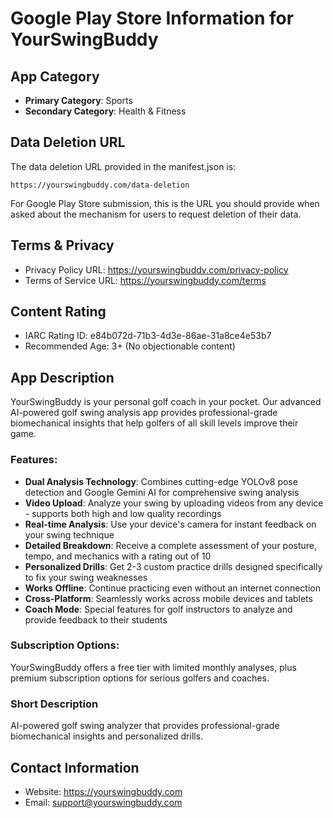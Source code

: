 # Google Play Store Information for YourSwingBuddy

## App Category
- **Primary Category**: Sports
- **Secondary Category**: Health & Fitness

## Data Deletion URL
The data deletion URL provided in the manifest.json is:
```
https://yourswingbuddy.com/data-deletion
```

For Google Play Store submission, this is the URL you should provide when asked about the mechanism for users to request deletion of their data.

## Terms & Privacy
- Privacy Policy URL: https://yourswingbuddy.com/privacy-policy 
- Terms of Service URL: https://yourswingbuddy.com/terms

## Content Rating
- IARC Rating ID: e84b072d-71b3-4d3e-86ae-31a8ce4e53b7
- Recommended Age: 3+ (No objectionable content)

## App Description
YourSwingBuddy is your personal golf coach in your pocket. Our advanced AI-powered golf swing analysis app provides professional-grade biomechanical insights that help golfers of all skill levels improve their game.

### Features:
- **Dual Analysis Technology**: Combines cutting-edge YOLOv8 pose detection and Google Gemini AI for comprehensive swing analysis
- **Video Upload**: Analyze your swing by uploading videos from any device - supports both high and low quality recordings
- **Real-time Analysis**: Use your device's camera for instant feedback on your swing technique
- **Detailed Breakdown**: Receive a complete assessment of your posture, tempo, and mechanics with a rating out of 10
- **Personalized Drills**: Get 2-3 custom practice drills designed specifically to fix your swing weaknesses
- **Works Offline**: Continue practicing even without an internet connection
- **Cross-Platform**: Seamlessly works across mobile devices and tablets
- **Coach Mode**: Special features for golf instructors to analyze and provide feedback to their students

### Subscription Options:
YourSwingBuddy offers a free tier with limited monthly analyses, plus premium subscription options for serious golfers and coaches.

### Short Description
AI-powered golf swing analyzer that provides professional-grade biomechanical insights and personalized drills.

## Contact Information
- Website: https://yourswingbuddy.com
- Email: support@yourswingbuddy.com